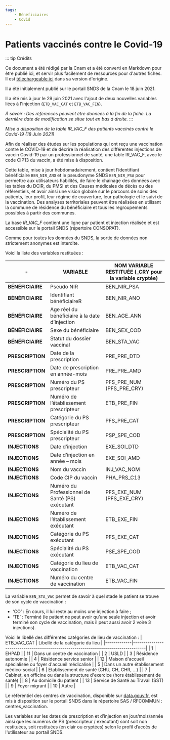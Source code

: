 ```yaml
---
tags:
    - Bénéficiaires
    - Covid
---
```


# Patients vaccinés contre le Covid-19 
<!-- SPDX-License-Identifier: MPL-2.0 -->

<TagLinks />

::: tip Crédits

Ce document a été rédigé par la Cnam et a été converti en Markdown pour être publié ici, et servir plus facilement de ressources pour d'autres fiches. Il est [téléchargeable ici](/files/Cnam/20210621_Cnam_Communique-IR_VAC_F_Miseajour_sansprofils_MPL-2.0.docx) dans sa version d'origine.

Il a été initialement publié sur le portail SNDS de la Cnam le 18 juin 2021. 

Il a été mis à jour le 29 juin 2021 avec l'ajout de deux nouvelles variables liées à l'injection (`ETB_VAC_CAT` et `ETB_VAC_FIN`).

*À savoir : Des références peuvent être données à la fin de la fiche. La dernière date de modification se situe tout en bas à droite.*
:::

*Mise à disposition de la table IR_VAC_F des patients vaccinés contre le Covid-19 (18 Juin 2021)*


Afin de réaliser des études sur les populations qui ont reçu une vaccination contre le COVID-19 et de décrire la réalisation des différentes injections de vaccin Covid-19 par un professionnel de santé, une table IR_VAC_F, avec le code CIP13 du vaccin, a été mise à disposition.

Cette table, mise à jour hebdomadairement, contient l’identifiant bénéficiaire `BEN_NIR_ANO` et le pseudonyme SNDS `BEN_NIR_PSA` pour permettre aux utilisateurs habilités, de faire le chainage des données avec les tables du DCIR, du PMSI et des Causes médicales de décès ou des référentiels, et avoir ainsi une vision globale sur le parcours de soins des patients, leur profil, leur régime de couverture, leur pathologie et le suivi de la vaccination. 
Des analyses territoriales peuvent être réalisées en utilisant la commune de résidence du bénéficiaire et tous les regroupements possibles à partir des communes. 

La base *IR_VAC_F* contient une ligne par patient et injection réalisée et est accessible sur le portail SNDS (répertoire CONSOPAT).

Comme pour toutes les données du SNDS, la sortie de données non strictement anonymes est interdite.

Voici la liste des variables restituées :


|-|VARIABLE|NOM VARIABLE RESTITUÉE (_CRY pour la variable cryptée)|
|---------|---------|---------|
|**BÉNÉFICIAIRE**|Pseudo NIR|BEN_NIR_PSA|
|**BÉNÉFICIAIRE**|Identifiant bénéficiaireR|BEN_NIR_ANO|
|**BÉNÉFICIAIRE**|Age réel du bénéficiaire à la date d’injection|BEN_AGE_ANN|
|**BÉNÉFICIAIRE**|Sexe du bénéficiaire|BEN_SEX_COD|
|**BÉNÉFICIAIRE**|Statut du dossier vaccinal|BEN_STA_VAC|
|**PRESCRIPTION**|Date de la prescription|PRE_PRE_DTD|
|**PRESCRIPTION**|Date de prescription en année-mois|PRE_PRE_AMD|
|**PRESCRIPTION**|Numéro du PS prescripteur|PFS_PRE_NUM (PFS_PRE_CRY)|
|**PRESCRIPTION**|Numéro de l’établissement prescripteur|ETB_PRE_FIN|
|**PRESCRIPTION**|Catégorie du PS prescripteur|PFS_PRE_CAT|
|**PRESCRIPTION**|Spécialité du PS prescripteur|PSP_SPE_COD|
|**INJECTIONS**|Date d’injection |EXE_SOI_DTD|
|**INJECTIONS**|Date d’injection en année – mois|EXE_SOI_AMD|
|**INJECTIONS**|Nom du vaccin|INJ_VAC_NOM|
|**INJECTIONS**|Code CIP du vaccin|PHA_PRS_C13|
|**INJECTIONS**|Numéro du Professionnel de Santé (PS) exécutant|PFS_EXE_NUM (PFS_EXE_CRY)|
|**INJECTIONS**|Numéro de l’établissement exécutant|ETB_EXE_FIN|
|**INJECTIONS**|Catégorie du PS exécutant|PFS_EXE_CAT|
|**INJECTIONS**|Spécialité du PS exécutant|PSE_SPE_COD|
|**INJECTIONS**|Catégorie du lieu de vaccination|ETB_VAC_CAT|
|**INJECTIONS**|Numéro du centre de vaccination|ETB_VAC_FIN|


La variable `BEN_STA_VAC` permet de savoir à quel stade le patient se trouve de son cycle de vaccination :
- ‘CO’ : En cours, il lui reste au moins une injection à faire ; 
- ‘TE’ : Terminé (le patient ne peut avoir qu’une seule injection et avoir terminé son cycle de vaccination, mais il peut aussi avoir 2 voire 3 injections).

Voici le libellé des différentes catégories de lieu  de vaccination :
| ETB_VAC_CAT | Libellé de la catégorie du lieu                                                    |
|-------------|------------------------------------------------------------------------------------|
| 1           | EHPAD                                                                              |
| 11          | Dans un centre de vaccination                                                      |
| 2           | USLD                                                                               |
| 3           | Résidence autonomie                                                                |
| 4           | Résidence service senior                                                           |
| 12          | Maison d'accueil spécialisée ou foyer d'accueil médicalisé                         |
| 5           | Dans un autre établissement médico-social                                          |
| 6           | Etablissement de santé (CHU, CH, CHR, …)                                           |
| 7           | Cabinet, en officine ou dans la structure d'exercice (hors établissement de santé) |
| 8           | Au domicile du patient                                                             |
| 13          | Service de Santé au Travail (SST)                                                  |
| 9           | Foyer migrant                                                                      |
| 10          | Autre                                                                              |

Le référentiel des centres de vaccination, disponible sur [data.gouv.fr](https://www.data.gouv.fr/fr/datasets/lieux-de-vaccination-contre-la-covid-19/), est mis à disposition sur le portail SNDS dans le répertoire SAS / RFCOMMUN : centres_vaccination.  



Les variables sur les dates de prescription et d’injection en jour/mois/année ainsi que les numéros de PS (prescripteur / exécutant) sont soit non restituées, soit restituées (en clair ou cryptées) selon le profil d’accès de l'utilisateur au portail SNDS. 




